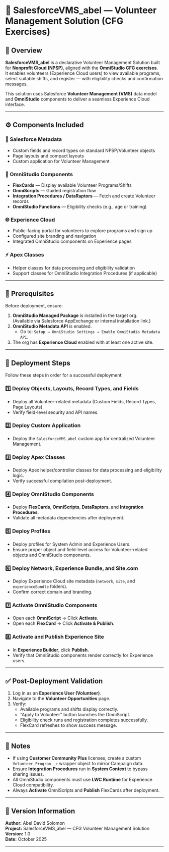 # 🧩 SalesforceVMS_abel — Volunteer Management Solution (CFG Exercises)

## 📘 Overview

**SalesforceVMS_abel** is a declarative Volunteer Management Solution built for **Nonprofit Cloud (NPSP)**, aligned with the **OmniStudio CFG exercises**.  
It enables volunteers (Experience Cloud users) to view available programs, select suitable shifts, and register — with eligibility checks and confirmation messages.

This solution uses Salesforce **Volunteer Management (VMS)** data model and **OmniStudio** components to deliver a seamless Experience Cloud interface.

---

## ⚙️ Components Included

### 🧱 Salesforce Metadata
- Custom fields and record types on standard NPSP/Volunteer objects  
- Page layouts and compact layouts  
- Custom application for Volunteer Management

### 🧩 OmniStudio Components
- **FlexCards** — Display available Volunteer Programs/Shifts  
- **OmniScripts** — Guided registration flow  
- **Integration Procedures / DataRaptors** — Fetch and create Volunteer records  
- **OmniStudio Functions** — Eligibility checks (e.g., age or training)

### 🌐 Experience Cloud
- Public-facing portal for volunteers to explore programs and sign up  
- Configured site branding and navigation  
- Integrated OmniStudio components on Experience pages

### ⚡ Apex Classes
- Helper classes for data processing and eligibility validation  
- Support classes for OmniStudio Integration Procedures (if applicable)

---

## 🧭 Prerequisites

Before deployment, ensure:

1. **OmniStudio Managed Package** is installed in the target org.  
   (Available via Salesforce AppExchange or internal installation link.)
2. **OmniStudio Metadata API** is enabled.  
   - Go to: `Setup → OmniStudio Settings → Enable OmniStudio Metadata API`.
3. The org has **Experience Cloud** enabled with at least one active site.

---

## 🚀 Deployment Steps

Follow these steps in order for a successful deployment:

### 1️⃣ Deploy Objects, Layouts, Record Types, and Fields
- Deploy all Volunteer-related metadata (Custom Fields, Record Types, Page Layouts).  
- Verify field-level security and API names.

### 2️⃣ Deploy Custom Application
- Deploy the `SalesforceVMS_abel` custom app for centralized Volunteer Management.

### 3️⃣ Deploy Apex Classes
- Deploy Apex helper/controller classes for data processing and eligibility logic.  
- Verify successful compilation post-deployment.

### 4️⃣ Deploy OmniStudio Components
- Deploy **FlexCards**, **OmniScripts**, **DataRaptors**, and **Integration Procedures**.  
- Validate all metadata dependencies after deployment.

### 5️⃣ Deploy Profiles
- Deploy profiles for System Admin and Experience Users.  
- Ensure proper object and field-level access for Volunteer-related objects and OmniStudio components.

### 6️⃣ Deploy Network, Experience Bundle, and Site.com
- Deploy Experience Cloud site metadata (`network`, `site`, and `experienceBundle` folders).  
- Confirm correct domain and branding.

### 7️⃣ Activate OmniStudio Components
- Open each **OmniScript** → Click **Activate**.  
- Open each **FlexCard** → Click **Activate & Publish**.

### 8️⃣ Activate and Publish Experience Site
- In **Experience Builder**, click **Publish**.  
- Verify that OmniStudio components render correctly for Experience users.

---

## ✅ Post-Deployment Validation

1. Log in as an **Experience User (Volunteer)**.  
2. Navigate to the **Volunteer Opportunities** page.  
3. Verify:
   - Available programs and shifts display correctly.  
   - “Apply to Volunteer” button launches the OmniScript.  
   - Eligibility check runs and registration completes successfully.  
   - FlexCard refreshes to show success message.

---

## 🧠 Notes

- If using **Customer Community Plus** licenses, create a custom `Volunteer_Program__c` wrapper object to mirror Campaign data.  
- Ensure **Integration Procedures** run in **System Context** to bypass sharing issues.  
- All OmniStudio components must use **LWC Runtime** for Experience Cloud compatibility.  
- Always **Activate** OmniScripts and **Publish** FlexCards after deployment.

---

## 📄 Version Information

**Author:** Abel David Solomon  
**Project:** SalesforceVMS_abel — CFG Volunteer Management Solution  
**Version:** 1.0  
**Date:** October 2025  

---
